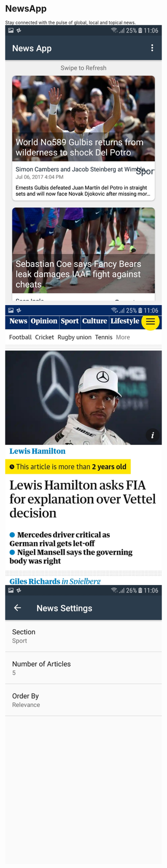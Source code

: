 # NewsApp
Stay connected with the pulse of global, local and topical news.
![](https://github.com/yacine-charaf-eddine/NewsApp/blob/master/sreenshots/Screenshot_20200215-110601_News%20App.jpg)
![](https://github.com/yacine-charaf-eddine/NewsApp/blob/master/sreenshots/Screenshot_20200215-110627_Chrome.jpg)
![](https://github.com/yacine-charaf-eddine/NewsApp/blob/master/sreenshots/Screenshot_20200215-110635_News%20App.jpg)
